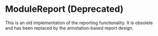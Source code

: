 # ModuleReport (Deprecated)
This is an old implementation of the reporting functionality. 
It is obsolete and has been replaced by the annotation-based report design.